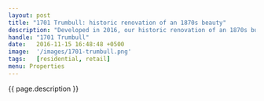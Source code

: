 ```yaml
---
layout: post
title: "1701 Trumbull: historic renovation of an 1870s beauty"
description: "Developed in 2016, our historic renovation of an 1870s building created two retail units on the first floor with residential apartments on the second and third floors."
handle: "1701 Trumbull"
date:   2016-11-15 16:48:48 +0500
image:  '/images/1701-trumbull.png'
tags:   [residential, retail]
menu: Properties
---
```

{{ page.description }}
